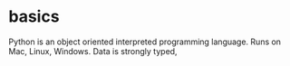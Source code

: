 # basics

Python is an object oriented interpreted programming language.
Runs on Mac, Linux, Windows.
Data is strongly typed,